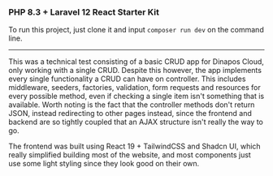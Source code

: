 ### PHP 8.3 + Laravel 12 React Starter Kit

To run this project, just clone it and input `composer run dev` on the command line.

---

This was a technical test consisting of a basic CRUD app for Dinapos Cloud, only working with a single CRUD. Despite this however, the app implements every single functionality a CRUD can have on controller. This includes middleware, seeders, factories, validation, form requests and resources for every possible method, even if checking a single item isn't something that is available. Worth noting is the fact that the controller methods don't return JSON, instead redirecting to other pages instead, since the frontend and backend are so tightly coupled that an AJAX structure isn't really the way to go.

The frontend was built using React 19 + TailwindCSS and Shadcn UI, which really simplified building most of the website, and most components just use some light styling since they look good on their own.
